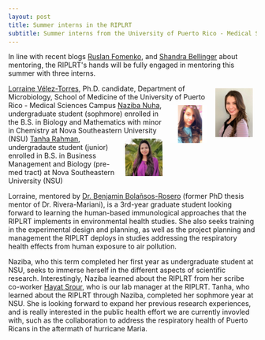 ```yaml
---
layout: post
title: Summer interns in the RIPLRT
subtitle: Summer interns from the University of Puerto Rico - Medical Sciences Campus and Nova Southeastern University join the RIPLRT
---
```



In line with recent blogs <a href="https://www.riplrt.com/2019-05-02-mentors-unsung-heroes/" target="_blank">Ruslan Fomenko</a>, and <a href="https://www.riplrt.com/2019-05-17-mentors/" target="_blank">Shandra Bellinger</a> about mentoring, the RIPLRT's hands will be fully engaged in mentoring this summer with three interns. 


<img src="/img/Lorraine.jpeg" alt="Lorraine Torres-Vélez" align="right" style="width: 15%; height: 15%; margin:8px"> 
<a href="https://www.riplrt.com/members/#Lorraine%20Torres-V%C3%A9lez" target="_blank"> Lorraine Vélez-Torres</a>, Ph.D. candidate, Department of Microbiology, School of Medicine of the University of Puerto Rico - Medical Sciences Campus

<img src="/img/naziba1.jpeg" alt="Naziba Nuha" align="right" style="width: 15%; height: 15%; margin:8px"> 
<a href="https://www.riplrt.com/members/#Naziba%20Nuha" target="_blank"> Naziba Nuha</a>, undergraduate student (sophmore) enrolled in the B.S. in Biology and Mathematics with minor in Chemistry at Nova Southeastern University (NSU)

<img src="/img/Tanha.jpeg" alt="Naziba Nuha" align="right" style="width: 15%; height: 15%; margin:8px"> 
<a href="https://www.riplrt.com/members/#Tanha%20Rahman" target="_blank">Tanha Rahman</a>, undergradaute student (junior) enrolled in B.S. in Business Management and Biology (pre-med tract) at Nova Southeastern University (NSU)

Lorraine, mentored by <a href="https://md.rcm.upr.edu/micro/dt_team/dr-benjamin-bolanos/" target="_blank">Dr. Benjamin Bolañsos-Rosero</a> (former PhD thesis mentor of Dr. Rivera-Mariani), is a 3rd-year graduate student looking forward to learning the human-based immunological approaches that the RIPLRT implements in environmental health studies. She also seeks training in the experimental design and planning, as well as the project planning and management the RIPLRT deploys in studies addressing the respiratory health effects from human exposure to air pollution. 

Naziba, who this term completed her first year as undergraduate student at NSU, seeks to immerse herself in the different aspects of scientific research. Interestingly, Naziba learned about the RIPLRT from her scribe co-worker <a href="https://www.riplrt.com/members/#Hayat%20Srour" target="_blank">Hayat Srour</a>, who is our lab manager at the RIPLRT. Tanha, who learned about the RIPLRT through Naziba, completed her sophmore year at NSU. She is looking forward to expand her previous research experiences, and is really interested in the public health effort we are currently invovled with, such as the collaboration to address the respiratory health of Puerto Ricans in the aftermath of hurricane Maria. 

